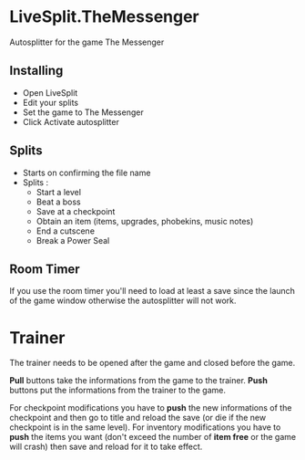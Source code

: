 # LiveSplit.TheMessenger
Autosplitter for the game The Messenger

## Installing
  * Open LiveSplit
  * Edit your splits
  * Set the game to The Messenger
  * Click Activate autosplitter
  
## Splits
  * Starts on confirming the file name
  * Splits :
    * Start a level
    * Beat a boss
    * Save at a checkpoint
    * Obtain an item (items, upgrades, phobekins, music notes)
    * End a cutscene
    * Break a Power Seal
    
## Room Timer
If you use the room timer you'll need to load at least a save since the launch of the game window otherwise the autosplitter will not work.


# Trainer
The trainer needs to be opened after the game and closed before the game.

**Pull** buttons take the informations from the game to the trainer.
**Push** buttons put the informations from the trainer to the game.

For checkpoint modifications you have to **push** the new informations of the checkpoint and then go to title and reload the save (or die if the new checkpoint is in the same level).
For inventory modifications you have to **push** the items you want (don't exceed the number of **item free** or the game will crash) then save and reload for it to take effect.
